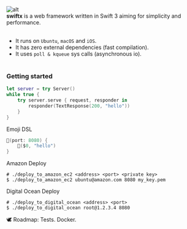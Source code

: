 ![alt](https://dl.dropboxusercontent.com/u/858551/logo_swift_x.png)
<br>
**swiftx** is a web framework written in Swift 3 aiming for simplicity and performance.
<br><br>
* It runs on `Ubuntu`, `macOS` and `iOS`.
* It has zero external dependencies (fast compilation).
* It uses `poll & kqueue` sys calls (asynchronous io).
<br><br>

### Getting started
```swift
let server = try Server()
while true {
    try server.serve { request, responder in 
        responder(TextResponse(200, "hello"))
    }
}
```
Emoji DSL
```swift
🦄(port: 8080) { 
    🚀($0, "hello") 
}
```

Amazon Deploy
```shell
# ./deploy_to_amazon_ec2 <address> <port> <private key>
$ ./deploy_to_amazon_ec2 ubuntu@amazon.com 8080 my_key.pem
```

Digital Ocean Deploy
```shell
# ./deploy_to_digital_ocean <address> <port>
$ ./deploy_to_digital_ocean root@1.2.3.4 8080
```
🕊 Roadmap: Tests. Docker.
